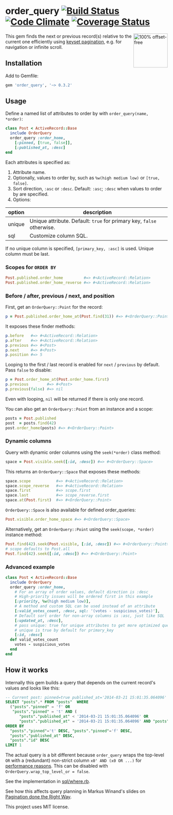 # order_query [![Build Status][travis-badge]][travis] [![Code Climate][codeclimate-badge]][codeclimate] [![Coverage Status][coverage-badge]][coverage]

<a href="http://use-the-index-luke.com/no-offset">
  <img src="http://use-the-index-luke.com/img/no-offset.q200.png" alt="100% offset-free" align="right" width="106" height="106">
</a>

This gem finds the next or previous record(s) relative to the current one efficiently using [keyset pagination](http://use-the-index-luke.com/no-offset), e.g. for navigation or infinite scroll.

## Installation

Add to Gemfile:

```ruby
gem 'order_query', '~> 0.3.2'
```

## Usage

Define a named list of attributes to order by with `order_query(name, *order)`:

```ruby
class Post < ActiveRecord::Base
  include OrderQuery
  order_query :order_home,
    [:pinned, [true, false]],
    [:published_at, :desc]
end
```

Each attributes is specified as:

1. Attribute name.
2. Optionally, values to order by, such as `%w(high medium low)` or `[true, false]`.
3. Sort direction, `:asc` or `:desc`. Default: `:asc`; `:desc` when values to order by are specified.
4. Options:

| option     | description                                                                |
|------------|----------------------------------------------------------------------------|
| unique     | Unique attribute. Default: `true` for primary key, `false` otherwise.      |
| sql        | Customize column SQL.                                                      |

If no unique column is specified, `[primary_key, :asc]` is used. Unique column must be last.

### Scopes for `ORDER BY`

```ruby
Post.published.order_home         #=> #<ActiveRecord::Relation>
Post.published.order_home_reverse #=> #<ActiveRecord::Relation>
```

### Before / after, previous / next, and position

First, get an `OrderQuery::Point` for the record:

```ruby
p = Post.published.order_home_at(Post.find(31)) #=> #<OrderQuery::Point>
```

It exposes these finder methods:

```ruby
p.before   #=> #<ActiveRecord::Relation>
p.after    #=> #<ActiveRecord::Relation>
p.previous #=> #<Post>
p.next     #=> #<Post>
p.position #=> 5
```

Looping to the first / last record is enabled for `next` / `previous` by default. Pass `false` to disable:

```ruby
p = Post.order_home_at(Post.order_home.first)
p.previous        #=> #<Post>
p.previous(false) #=> nil
```

Even with looping, `nil` will be returned if there is only one record.

You can also get an `OrderQuery::Point` from an instance and a scope:

```ruby
posts = Post.published
post  = posts.find(42)
post.order_home(posts) #=> #<OrderQuery::Point>
```

### Dynamic columns

Query with dynamic order columns using the `seek(*order)` class method:

```ruby
space = Post.visible.seek([:id, :desc]) #=> #<OrderQuery::Space>
```

This returns an `OrderQuery::Space` that exposes these methods:

```ruby
space.scope           #=> #<ActiveRecord::Relation>
space.scope_reverse   #=> #<ActiveRecord::Relation>
space.first           #=> scope.first
space.last            #=> scope_reverse.first
space.at(Post.first)  #=> #<OrderQuery::Point>
```

`OrderQuery::Space` is also available for defined order_queries:

```ruby
Post.visible.order_home_space #=> #<OrderQuery::Space>
```

Alternatively, get an `OrderQuery::Point` using the `seek(scope, *order)` instance method:

```ruby
Post.find(42).seek(Post.visible, [:id, :desc]) #=> #<OrderQuery::Point>
# scope defaults to Post.all
Post.find(42).seek([:id, :desc]) #=> #<OrderQuery::Point>
```

### Advanced example

```ruby
class Post < ActiveRecord::Base
  include OrderQuery
  order_query :order_home,
    # For an array of order values, default direction is :desc
    # High-priority issues will be ordered first in this example
    [:priority, %w(high medium low)],
    # A method and custom SQL can be used instead of an attribute
    [:valid_votes_count, :desc, sql: '(votes - suspicious_votes)'],
    # Default sort order for non-array columns is :asc, just like SQL
    [:updated_at, :desc],
    # pass unique: true for unique attributes to get more optimized queries
    # unique is true by default for primary_key
    [:id, :desc]
  def valid_votes_count
    votes - suspicious_votes
  end
end
```

## How it works

Internally this gem builds a query that depends on the current record's values and looks like this:

```sql
-- Current post: pinned=true published_at='2014-03-21 15:01:35.064096' id=9
SELECT "posts".* FROM "posts"  WHERE
  ("posts"."pinned" = 'f' OR
   "posts"."pinned" = 't' AND (
      "posts"."published_at" < '2014-03-21 15:01:35.064096' OR
      "posts"."published_at" = '2014-03-21 15:01:35.064096' AND "posts"."id" < 9))
ORDER BY
  "posts"."pinned"='t' DESC, "posts"."pinned"='f' DESC,
  "posts"."published_at" DESC,
  "posts"."id" DESC
LIMIT 1
```

The actual query is a bit different because `order_query` wraps the top-level `OR` with a (redundant) non-strict column `x0' AND (x0 OR ...)`
for [performance reasons](https://github.com/glebm/order_query/issues/3).
This can be disabled with `OrderQuery.wrap_top_level_or = false`.

See the implementation in [sql/where.rb](/lib/order_query/sql/where.rb).

See how this affects query planning in Markus Winand's slides on [Pagination done the Right Way](http://use-the-index-luke.com/blog/2013-07/pagination-done-the-postgresql-way).

This project uses MIT license.


[travis]: http://travis-ci.org/glebm/order_query
[travis-badge]: http://img.shields.io/travis/glebm/order_query.svg
[gemnasium]: https://gemnasium.com/glebm/order_query
[codeclimate]: https://codeclimate.com/github/glebm/order_query
[codeclimate-badge]: http://img.shields.io/codeclimate/github/glebm/order_query.svg
[coverage]: https://codeclimate.com/github/glebm/order_query
[coverage-badge]: https://codeclimate.com/github/glebm/order_query/badges/coverage.svg
